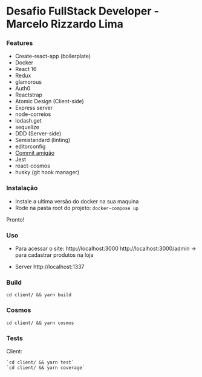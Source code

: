# Desafio FullStack Developer - Marcelo Rizzardo Lima

### Features
 - Create-react-app (boilerplate)
 - Docker
 - React 16
 - Redux
 - glamorous
 - Auth0
 - Reactstrap
 - Atomic Design (Client-side)
 - Express server
 - node-correios
 - lodash.get
 - sequelize
 - DDD (Server-side)
 - Semistandard (linting)
 - editorconfig
 - [Commit amigão](https://github.com/BeeTech-global/bee-stylish/tree/master/commits)
 - Jest
 - react-cosmos
 - husky (git hook manager)

### Instalação

 - Instale a ultima versão do docker na sua maquina
 - Rode na pasta root do projeto: `docker-compose up`
 
 Pronto!
 
### Uso

 - Para acessar o site:
  http://localhost:3000
  http://localhost:3000/admin -> para cadastrar produtos na loja
  
 - Server 
  http://localhost:1337

### Build

  `cd client/ && yarn build`
  
### Cosmos
  
  `cd client/ && yarn cosmos`
  
### Tests

  Client:
  
    `cd client/ && yarn test`
    `cd client/ && yarn coverage`
